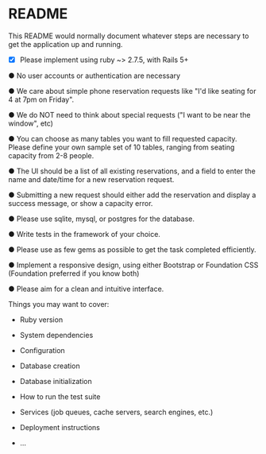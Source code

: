 # README

This README would normally document whatever steps are necessary to get the
application up and running.

- [x] Please implement using ruby ~> 2.7.5, with Rails 5+

● No user accounts or authentication are necessary

● We care about simple phone reservation requests like "I'd like seating for 4 at 7pm on Friday".

● We do NOT need to think about special requests ("I want to be near the window", etc)

● You can choose as many tables you want to fill requested capacity. Please define your own sample set of 10 tables, ranging from seating capacity from 2-8 people.

● The UI should be a list of all existing reservations, and a field to enter the name and date/time for a new reservation request.

● Submitting a new request should either add the reservation and display a success message, or show a capacity error.

● Please use sqlite, mysql, or postgres for the database.

● Write tests in the framework of your choice.

● Please use as few gems as possible to get the task completed efficiently.

● Implement a responsive design, using either Bootstrap or Foundation CSS (Foundation preferred if you know both)

● Please aim for a clean and intuitive interface.

Things you may want to cover:

* Ruby version

* System dependencies

* Configuration

* Database creation

* Database initialization

* How to run the test suite

* Services (job queues, cache servers, search engines, etc.)

* Deployment instructions

* ...
